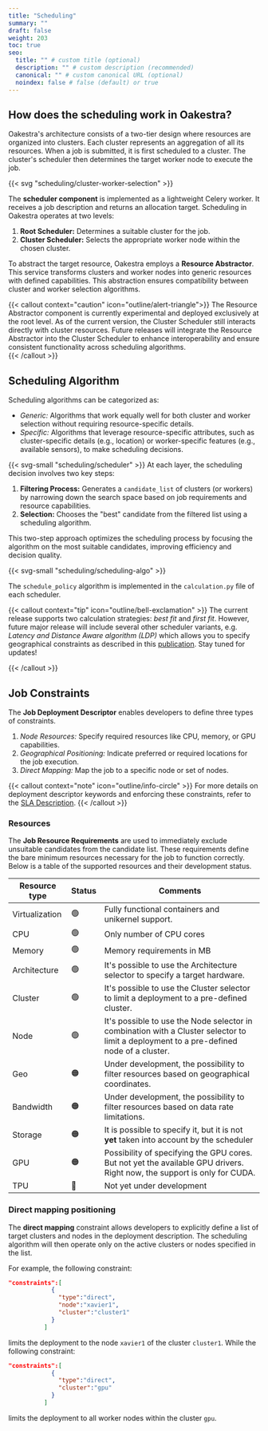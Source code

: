 ```yaml
---
title: "Scheduling"
summary: ""
draft: false
weight: 203
toc: true
seo:
  title: "" # custom title (optional)
  description: "" # custom description (recommended)
  canonical: "" # custom canonical URL (optional)
  noindex: false # false (default) or true
---
```


## How does the scheduling work in Oakestra?

Oakestra's architecture consists of a two-tier design where resources are organized into clusters. Each cluster represents an aggregation of all its resources. When a job is submitted, it is first scheduled to a cluster. The cluster's scheduler then determines the target worker node to execute the job.  

{{< svg "scheduling/cluster-worker-selection" >}}

The **scheduler component** is implemented as a lightweight Celery worker. It receives a job description and returns an allocation target. Scheduling in Oakestra operates at two levels:

1. **Root Scheduler:** Determines a suitable cluster for the job.
2. **Cluster Scheduler:** Selects the appropriate worker node within the chosen cluster.

To abstract the target resource, Oakestra employs a **Resource Abstractor**. This service transforms clusters and worker nodes into generic resources with defined capabilities. This abstraction ensures compatibility between cluster and worker selection algorithms.

{{< callout context="caution" icon="outline/alert-triangle">}}
The Resource Abstractor component is currently experimental and deployed exclusively at the root level. As of the current version, the Cluster Scheduler still interacts directly with cluster resources. Future releases will integrate the Resource Abstractor into the Cluster Scheduler to enhance interoperability and ensure consistent functionality across scheduling algorithms.  
{{< /callout >}}

## Scheduling Algorithm

Scheduling algorithms can be categorized as:

- *Generic:* Algorithms that work equally well for both cluster and worker selection without requiring resource-specific details.
- *Specific:* Algorithms that leverage resource-specific attributes, such as cluster-specific details (e.g., location) or worker-specific features (e.g., available sensors), to make scheduling decisions.


{{< svg-small "scheduling/scheduler" >}}
At each layer, the scheduling decision involves two key steps:

1. **Filtering Process:** Generates a `candidate_list` of clusters (or workers) by narrowing down the search space based on job requirements and resource capabilities.
2. **Selection:** Chooses the "best" candidate from the filtered list using a scheduling algorithm.

This two-step approach optimizes the scheduling process by focusing the algorithm on the most suitable candidates, improving efficiency and decision quality.  

{{< svg-small "scheduling/scheduling-algo" >}}

The `schedule_policy` algorithm is implemented in the `calculation.py` file of each scheduler.  

{{< callout context="tip" icon="outline/bell-exclamation" >}}
The current release supports two calculation strategies: *best fit* and *first fit*. However, future major release will include several other scheduler variants, e.g. *Latency and Distance Aware algorithm (LDP)* which allows you to specify geographical constraints as described in this [publication](https://www.usenix.org/conference/atc23/presentation/bartolomeo). Stay tuned for updates! 

{{< /callout >}}

## Job Constraints

The **Job Deployment Descriptor** enables developers to define three types of constraints.

1. *Node Resources:* Specify required resources like CPU, memory, or GPU capabilities.
2. *Geographical Positioning:* Indicate preferred or required locations for the job execution.
3. *Direct Mapping:* Map the job to a specific node or set of nodes.

{{< callout context="note" icon="outline/info-circle" >}}
For more details on deployment descriptor keywords and enforcing these constraints, refer to the [SLA Description](../../reference/application-sla-description).
{{< /callout >}}

### Resources

The **Job Resource Requirements** are used to immediately exclude unsuitable candidates from the candidate list. These requirements define the bare minimum resources necessary for the job to function correctly. Below is a table of the supported resources and their development status.


|Resource type|Status|Comments|
|---|---|---|
|Virtualization|🟢|Fully functional containers and unikernel support. |
|CPU|🟢|Only number of CPU cores   
|Memory|🟢|Memory requirements in MB
|Architecture|🟢| It's possible to use the Architecture selector to specify a target hardware. 
|Cluster|🟢| It's possible to use the Cluster selector to limit a deployment to a pre-defined cluster.
|Node|🟢| It's possible to use the Node selector in combination with a Cluster selector to limit a deployment to a pre-defined node of a cluster.
|Geo|🟠| Under development, the possibility to filter resources based on geographical coordinates.
|Bandwidth|🟠| Under development, the possibility to filter resources based on data rate limitations.
|Storage|🟠|It is possible to specify it, but it is not **yet** taken into account by the scheduler 
|GPU|🟠|Possibility of specifying the GPU cores. But not yet the available GPU drivers. Right now, the support is only for CUDA.
|TPU|🔴|Not yet under development


### Direct mapping positioning

The **direct mapping** constraint allows developers to explicitly define a list of target clusters and nodes in the deployment description. The scheduling algorithm will then operate only on the active clusters or nodes specified in the list.

For example, the following constraint:

```json
"constraints":[
            {
              "type":"direct",
              "node":"xavier1",
              "cluster":"cluster1"
            }
          ]
```
limits the deployment to the node `xavier1` of the cluster `cluster1`. While the following constraint:

```json
"constraints":[
            {
              "type":"direct",
              "cluster":"gpu"
            }
          ]
```
limits the deployment to all worker nodes within the cluster `gpu`.







